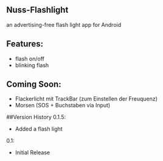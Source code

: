 ## Nuss-Flashlight
an advertising-free flash light app for Android

## Features:
- flash on/off
- blinking flash


## Coming Soon:
- Flackerlicht mit TrackBar (zum Einstellen der Freuquenz)
- Morsen (SOS + Buchstaben via Input)

##Version History
0.1.5:
* Added a flash light

0.1:
* Initial Release
